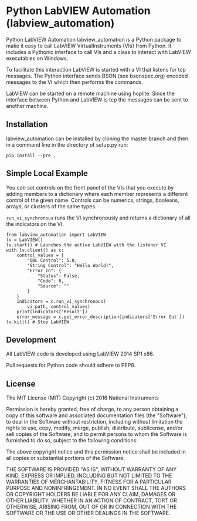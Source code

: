 Python LabVIEW Automation (labview_automation)
==============================================

Python LabVIEW Automation labview_automation is a Python package to make it
easy to call LabVIEW VirtualInstruments (VIs) from Python.  It includes a
Pythonic interface to call VIs and a class to interact with LabVIEW executables
on Windows.

To facilitate this interaction LabVIEW is started with a VI that listens for
tcp messages.  The Python interface sends BSON (see bsonspec.org) encoded
messages to the VI which then performs the commands.

LabVIEW can be started on a remote machine using hoplite.  Since the interface
between Python and LabVIEW is tcp the messages can be sent to another machine.

Installation
------------
labview_automation can be installed by cloning the master branch and then
in a command line in the directory of setup.py run:

    pip install --pre .


Simple Local Example
--------------------
You can set controls on the front panel of the VIs that you execute by adding
members to a dictionary where each member represents a different control of
the given name.  Controls can be numerics, strings, booleans, arrays, or
clusters of the same types.

`run_vi_synchronous` runs the VI synchronously and returns a dictionary of
all the indicators on the VI.  

    from labview_automation import LabVIEW
    lv = LabVIEW()
    lv.start() # Launches the active LabVIEW with the listener VI
    with lv.client() as c:
        control_values = {
            "DBL Control": 5.0,
            "String Control": "Hello World!",
            "Error In": {
                "Status": False,
                "Code": 0,
                "Source": ""
            }
        }
        indicators = c.run_vi_synchronous(
            vi_path, control_values)
        print(indicators['Result'])
        error_message = c.get_error_description(indicators['Error Out'])
    lv.kill() # Stop LabVIEW

Development
-----------
All LabVIEW code is developed using LabVIEW 2014 SP1 x86.

Pull requests for Python code should adhere to PEP8.

License
-------
The MIT License (MIT)
Copyright (c) 2016 National Instruments

Permission is hereby granted, free of charge, to any person obtaining a copy of
this software and associated documentation files (the "Software"), to deal in
the Software without restriction, including without limitation the rights to
use, copy, modify, merge, publish, distribute, sublicense, and/or sell copies
of the Software, and to permit persons to whom the Software is furnished to do
so, subject to the following conditions:

The above copyright notice and this permission notice shall be included in all
copies or substantial portions of the Software.

THE SOFTWARE IS PROVIDED "AS IS", WITHOUT WARRANTY OF ANY KIND, EXPRESS OR
IMPLIED, INCLUDING BUT NOT LIMITED TO THE WARRANTIES OF MERCHANTABILITY,
FITNESS FOR A PARTICULAR PURPOSE AND NONINFRINGEMENT. IN NO EVENT SHALL THE
AUTHORS OR COPYRIGHT HOLDERS BE LIABLE FOR ANY CLAIM, DAMAGES OR OTHER
LIABILITY, WHETHER IN AN ACTION OF CONTRACT, TORT OR OTHERWISE, ARISING FROM,
OUT OF OR IN CONNECTION WITH THE SOFTWARE OR THE USE OR OTHER DEALINGS IN THE
SOFTWARE.